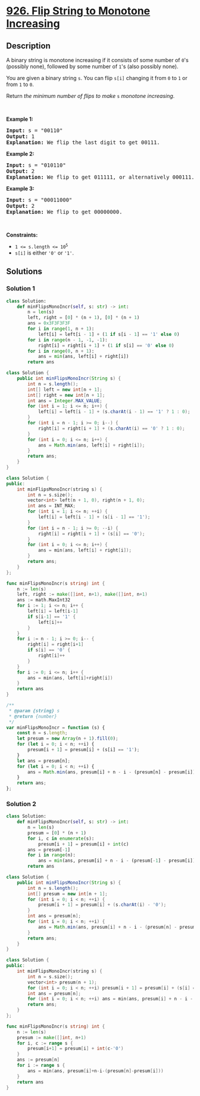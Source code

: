 # [926. Flip String to Monotone Increasing](https://leetcode.com/problems/flip-string-to-monotone-increasing)


## Description

<p>A binary string is monotone increasing if it consists of some number of <code>0</code>&#39;s (possibly none), followed by some number of <code>1</code>&#39;s (also possibly none).</p>

<p>You are given a binary string <code>s</code>. You can flip <code>s[i]</code> changing it from <code>0</code> to <code>1</code> or from <code>1</code> to <code>0</code>.</p>

<p>Return <em>the minimum number of flips to make </em><code>s</code><em> monotone increasing</em>.</p>

<p>&nbsp;</p>
<p><strong class="example">Example 1:</strong></p>

<pre>
<strong>Input:</strong> s = &quot;00110&quot;
<strong>Output:</strong> 1
<strong>Explanation:</strong> We flip the last digit to get 00111.
</pre>

<p><strong class="example">Example 2:</strong></p>

<pre>
<strong>Input:</strong> s = &quot;010110&quot;
<strong>Output:</strong> 2
<strong>Explanation:</strong> We flip to get 011111, or alternatively 000111.
</pre>

<p><strong class="example">Example 3:</strong></p>

<pre>
<strong>Input:</strong> s = &quot;00011000&quot;
<strong>Output:</strong> 2
<strong>Explanation:</strong> We flip to get 00000000.
</pre>

<p>&nbsp;</p>
<p><strong>Constraints:</strong></p>

<ul>
	<li><code>1 &lt;= s.length &lt;= 10<sup>5</sup></code></li>
	<li><code>s[i]</code> is either <code>&#39;0&#39;</code> or <code>&#39;1&#39;</code>.</li>
</ul>

## Solutions

### Solution 1

<!-- tabs:start -->

```python
class Solution:
    def minFlipsMonoIncr(self, s: str) -> int:
        n = len(s)
        left, right = [0] * (n + 1), [0] * (n + 1)
        ans = 0x3F3F3F3F
        for i in range(1, n + 1):
            left[i] = left[i - 1] + (1 if s[i - 1] == '1' else 0)
        for i in range(n - 1, -1, -1):
            right[i] = right[i + 1] + (1 if s[i] == '0' else 0)
        for i in range(0, n + 1):
            ans = min(ans, left[i] + right[i])
        return ans
```

```java
class Solution {
    public int minFlipsMonoIncr(String s) {
        int n = s.length();
        int[] left = new int[n + 1];
        int[] right = new int[n + 1];
        int ans = Integer.MAX_VALUE;
        for (int i = 1; i <= n; i++) {
            left[i] = left[i - 1] + (s.charAt(i - 1) == '1' ? 1 : 0);
        }
        for (int i = n - 1; i >= 0; i--) {
            right[i] = right[i + 1] + (s.charAt(i) == '0' ? 1 : 0);
        }
        for (int i = 0; i <= n; i++) {
            ans = Math.min(ans, left[i] + right[i]);
        }
        return ans;
    }
}
```

```cpp
class Solution {
public:
    int minFlipsMonoIncr(string s) {
        int n = s.size();
        vector<int> left(n + 1, 0), right(n + 1, 0);
        int ans = INT_MAX;
        for (int i = 1; i <= n; ++i) {
            left[i] = left[i - 1] + (s[i - 1] == '1');
        }
        for (int i = n - 1; i >= 0; --i) {
            right[i] = right[i + 1] + (s[i] == '0');
        }
        for (int i = 0; i <= n; i++) {
            ans = min(ans, left[i] + right[i]);
        }
        return ans;
    }
};
```

```go
func minFlipsMonoIncr(s string) int {
	n := len(s)
	left, right := make([]int, n+1), make([]int, n+1)
	ans := math.MaxInt32
	for i := 1; i <= n; i++ {
		left[i] = left[i-1]
		if s[i-1] == '1' {
			left[i]++
		}
	}
	for i := n - 1; i >= 0; i-- {
		right[i] = right[i+1]
		if s[i] == '0' {
			right[i]++
		}
	}
	for i := 0; i <= n; i++ {
		ans = min(ans, left[i]+right[i])
	}
	return ans
}
```

```js
/**
 * @param {string} s
 * @return {number}
 */
var minFlipsMonoIncr = function (s) {
    const n = s.length;
    let presum = new Array(n + 1).fill(0);
    for (let i = 0; i < n; ++i) {
        presum[i + 1] = presum[i] + (s[i] == '1');
    }
    let ans = presum[n];
    for (let i = 0; i < n; ++i) {
        ans = Math.min(ans, presum[i] + n - i - (presum[n] - presum[i]));
    }
    return ans;
};
```

<!-- tabs:end -->

### Solution 2

<!-- tabs:start -->

```python
class Solution:
    def minFlipsMonoIncr(self, s: str) -> int:
        n = len(s)
        presum = [0] * (n + 1)
        for i, c in enumerate(s):
            presum[i + 1] = presum[i] + int(c)
        ans = presum[-1]
        for i in range(n):
            ans = min(ans, presum[i] + n - i - (presum[-1] - presum[i]))
        return ans
```

```java
class Solution {
    public int minFlipsMonoIncr(String s) {
        int n = s.length();
        int[] presum = new int[n + 1];
        for (int i = 0; i < n; ++i) {
            presum[i + 1] = presum[i] + (s.charAt(i) - '0');
        }
        int ans = presum[n];
        for (int i = 0; i < n; ++i) {
            ans = Math.min(ans, presum[i] + n - i - (presum[n] - presum[i]));
        }
        return ans;
    }
}
```

```cpp
class Solution {
public:
    int minFlipsMonoIncr(string s) {
        int n = s.size();
        vector<int> presum(n + 1);
        for (int i = 0; i < n; ++i) presum[i + 1] = presum[i] + (s[i] == '1');
        int ans = presum[n];
        for (int i = 0; i < n; ++i) ans = min(ans, presum[i] + n - i - (presum[n] - presum[i]));
        return ans;
    }
};
```

```go
func minFlipsMonoIncr(s string) int {
	n := len(s)
	presum := make([]int, n+1)
	for i, c := range s {
		presum[i+1] = presum[i] + int(c-'0')
	}
	ans := presum[n]
	for i := range s {
		ans = min(ans, presum[i]+n-i-(presum[n]-presum[i]))
	}
	return ans
}
```

<!-- tabs:end -->

<!-- end -->

